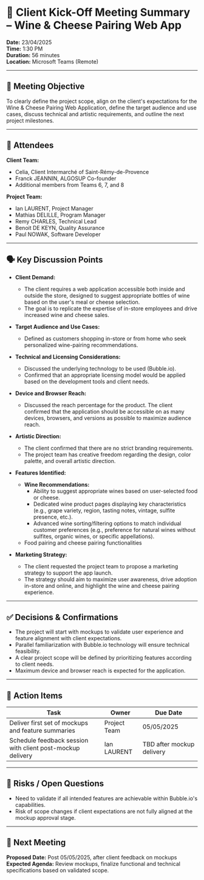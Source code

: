 # 📝 Client Kick-Off Meeting Summary – Wine & Cheese Pairing Web App

**Date:** 23/04/2025  
**Time:** 1:30 PM  
**Duration:** 56 minutes  
**Location:** Microsoft Teams (Remote)

---

## 🎯 Meeting Objective

To clearly define the project scope, align on the client's expectations for the Wine & Cheese Pairing Web Application, define the target audience and use cases, discuss technical and artistic requirements, and outline the next project milestones.

---

## 👥 Attendees

**Client Team:**
- Celia, Client Intermarché of Saint-Rémy-de-Provence
- Franck JEANNIN, ALGOSUP Co-founder
- Additional members from Teams 6, 7, and 8

**Project Team:**
- Ian LAURENT, Project Manager
- Mathias DELILLE, Program Manager
- Remy CHARLES, Technical Lead
- Benoit DE KEYN, Quality Assurance
- Paul NOWAK, Software Developer

---

## 🗣️ Key Discussion Points

- **Client Demand:**
  - The client requires a web application accessible both inside and outside the store, designed to suggest appropriate bottles of wine based on the user's meal or cheese selection.
  - The goal is to replicate the expertise of in-store employees and drive increased wine and cheese sales.

- **Target Audience and Use Cases:**
  - Defined as customers shopping in-store or from home who seek personalized wine-pairing recommendations.

- **Technical and Licensing Considerations:**
  - Discussed the underlying technology to be used (Bubble.io).
  - Confirmed that an appropriate licensing model would be applied based on the development tools and client needs.

- **Device and Browser Reach:**
  - Discussed the reach percentage for the product. The client confirmed that the application should be accessible on as many devices, browsers, and versions as possible to maximize audience reach.

- **Artistic Direction:**
  - The client confirmed that there are no strict branding requirements.
  - The project team has creative freedom regarding the design, color palette, and overall artistic direction.

- **Features Identified:**
  - **Wine Recommendations:**
    - Ability to suggest appropriate wines based on user-selected food or cheese.
    - Dedicated wine product pages displaying key characteristics (e.g., grape variety, region, tasting notes, vintage, sulfite presence, etc.).
    - Advanced wine sorting/filtering options to match individual customer preferences (e.g., preference for natural wines without sulfites, organic wines, or specific appellations).
  - Food pairing and cheese pairing functionalities

- **Marketing Strategy:**
  - The client requested the project team to propose a marketing strategy to support the app launch.
  - The strategy should aim to maximize user awareness, drive adoption in-store and online, and highlight the wine and cheese pairing experience.

---

## ✅ Decisions & Confirmations

- The project will start with mockups to validate user experience and feature alignment with client expectations.
- Parallel familiarization with Bubble.io technology will ensure technical feasibility.
- A clear project scope will be defined by prioritizing features according to client needs.
- Maximum device and browser reach is expected for the application.

---

## 📌 Action Items

| Task | Owner | Due Date |
|------|-------|----------|
| Deliver first set of mockups and feature summaries | Project Team | 05/05/2025 |
| Schedule feedback session with client post-mockup delivery | Ian LAURENT | TBD after mockup delivery |

---

## 🚩 Risks / Open Questions

- Need to validate if all intended features are achievable within Bubble.io's capabilities.
- Risk of scope changes if client expectations are not fully aligned at the mockup approval stage.

---

## 📅 Next Meeting

**Proposed Date:** Post 05/05/2025, after client feedback on mockups  
**Expected Agenda:** Review mockups, finalize functional and technical specifications based on validated scope.